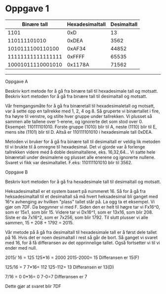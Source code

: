 # Oppgave 1
| Binære tall | Hexadesimaltall | Desimaltall |
| ------ | ------ | ------ |
| 1101 | 0xD | 13 |
| 110111101010 | 0xDEA | 3562 |
| 1010111100110100 | 0xAF34 | 44852 |
| 11111111111111111 | 0xFFFF | 65535 |
| 10001011110001010 | 0x1178A | 71562 |
------------------------------------------

Oppgave A

Beskriv kort metode for å gå fra binære tall til hexadesimale tall og motsatt. Beskriv kort metoden for å gå fra binære tall til 
desimaltall og motsatt.

Vår fremgangsmåte for å gå fra binæretall til hexadesimaletall og motsatt, var å sette opp en tallrekke med 1, 2, 4 og 8. Så gruperte vi 
binærtallet i fire, fra høyre til venstre, og stilte hver gruppe under tallrekken. Vi plusset så sammen alle tallene over 1-erene, og 
ignorerte det som stod over 0. Eksempel: 110111101010. Forste gruppe (1010) blir til A, neste (1110) blir til E, mens site (1101) blir 
til D. Altså er 110111101010 i hexadesimale tall 0xDEA. 

Metoden vi bruker for å gå fra binære tall til desimaltall er veldig lik metoden til vi brukte til å omregne til hexadesimal. Det vi 
gjorde var å forlenge tallrekken videre med å doble desimaltallene, eks. 16,32,64... Vi satte hele binæretall under desimalene og 
plusset alle enerene og ignorerte nullene. Svaret vi fikk var desimaltallet.
F.eks: 110111101010 blir til 3562.

Oppgave B

Beskriv kort metoden for å gå fra hexadesimale tall til desimaltall og motsatt.

Heksadesimaltall er et system basert på nummeret 16. Så for å gå fra heksadesimaltall til et desimaltall så må hvert heksadesimal 
bli ganget med 16^x avhenging av hvilken "plass" tallet står på. La ogg ta et eksempel. Vi gjør om 7DF. Da begynner vi med F. Siden den er
helt til høgre tar vi Fx16^0, som er 15x1, som blir 15. Videre tar vi Dx16^1, som er 13x16, som blir 208. Siste er da 7x16^2, som er 7x256, 
som blir 1792. Til slutt plusser vi alle sammen, 15 + 208 + 1792 = 2015.

Vår metode på å gå fra desimaltall til hexadesimale tall er å først dele tallet på 16. Hvis det er noen desimaltall i rest så går de bort.
Så ganget vi svaret med 16, for å få differansen av det opprinnelige tallet. Også fortsetter vi til vi ender med null. 

2015/ 16 = 125
125*16 = 2000 
2015-2000= 15
Differansen er 15(F)

125/16 = 7
7*16= 112 
125-112= 13
Differansen er 13(D)

7/16 = 0
0*16= 0 
7-0=7 
Differansen er 7

Dette gjør at svaret  blir 7DF


